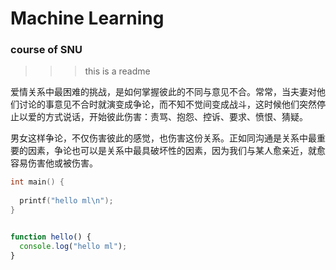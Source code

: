 # Machine Learning

### course of SNU

>>> this is a readme 


爱情关系中最困难的挑战，是如何掌握彼此的不同与意见不合。常常，当夫妻对他们讨论的事意见不合时就演变成争论，而不知不觉间变成战斗，这时候他们突然停止以爱的方式说话，开始彼此伤害：责骂、抱怨、控诉、要求、愤恨、猜疑。

男女这样争论，不仅伤害彼此的感觉，也伤害这份关系。正如同沟通是关系中最重要的因素，争论也可以是关系中最具破坏性的因素，因为我们与某人愈亲近，就愈容易伤害他或被伤害。

```C
int main() {
  
  printf("hello ml\n");
}
```

```js

function hello() {
  console.log("hello ml");
}

```
